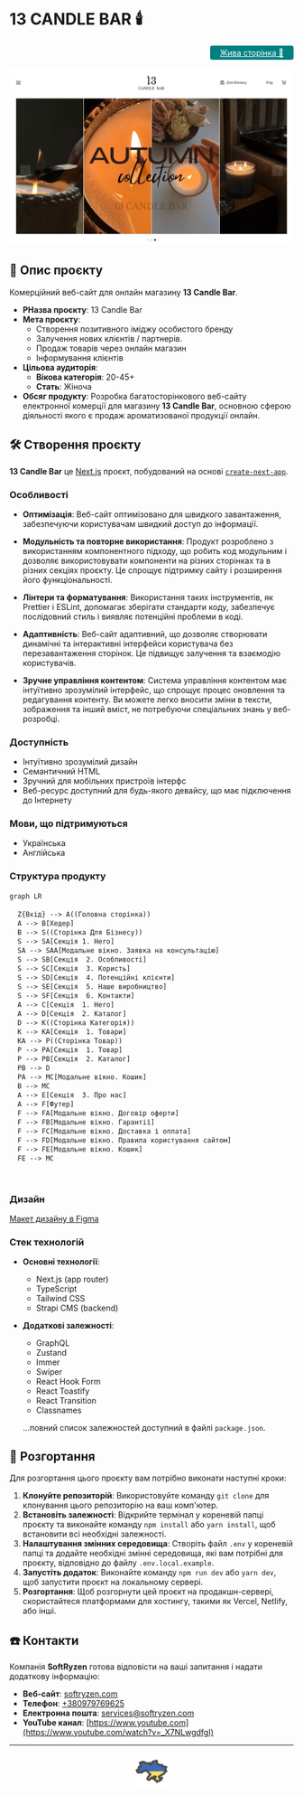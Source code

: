 # 13 CANDLE BAR 🕯️

<div align="right" >
<a href="https://13candles-frontend.vercel.app/" 
    target="_blank"
    rel="nofollow noopener noreferrer" 
    style="background-color: teal; color: white; padding: 4px; border-radius: 4px; display: inline-block; width: 140px; text-align: center">Жива сторінка 🚀</a>
</div>

![Титульне зображення сайту](./public/images/img-hero.jpg)

## 📝 Опис проєкту

Комерційний веб-сайт для онлайн магазину **13 Candle Bar**.

- **PНазва проєкту**: 13 Candle Bar
- **Мета проєкту**:
  - Створення позитивного іміджу особистого бренду
  - Залучення нових клієнтів / партнерів.
  - Продаж товарів через онлайн магазин
  - Інформування клієнтів
- **Цільова аудиторія**:
  - **Вікова категорія**: 20-45+
  - **Стать**: Жіноча
- **Обсяг продукту**: Розробка багатосторінкового веб-сайту електронної комерції
  для магазину **13 Candle Bar**, основною сферою діяльності якого є продаж
  ароматизованої продукції онлайн.

## 🛠️ Створення проєкту

**13 Candle Bar** це [Next.js](https://nextjs.org/) проєкт, побудований на
основі
[`create-next-app`](https://github.com/vercel/next.js/tree/canary/packages/create-next-app).

### Особливості

- **Оптимізація**: Веб-сайт оптимізовано для швидкого завантаження, забезпечуючи
  користувачам швидкий доступ до інформації.

- **Модульність та повторне використання**: Продукт розроблено з використанням
  компонентного підходу, що робить код модульним і дозволяє використовувати
  компоненти на різних сторінках та в різних секціях проєкту. Це спрощує
  підтримку сайту і розширення його функціональності.

- **Лінтери та форматування**: Використання таких інструментів, як Prettier і
  ESLint, допомагає зберігати стандарти коду, забезпечує послідовний стиль і
  виявляє потенційні проблеми в коді.

- **Адаптивність**: Веб-сайт адаптивний, що дозволяє створювати динамічні та
  інтерактивні інтерфейси користувача без перезавантаження сторінок. Це підвищує
  залучення та взаємодію користувачів.

- **Зручне управління контентом**: Система управління контентом має інтуїтивно
  зрозумілий інтерфейс, що спрощує процес оновлення та редагування контенту. Ви
  можете легко вносити зміни в тексти, зображення та інший вміст, не потребуючи
  спеціальних знань у веб-розробці.

### Доступність

- Інтуїтивно зрозумілий дизайн
- Семантичний HTML
- Зручний для мобільних пристроїв інтерфс
- Веб-ресурс доступний для будь-якого девайсу, що має підключення до Інтернету

### Мови, що підтримуються

- Українська
- Англійська

### Структура продукту

```mermaid
graph LR

  Z{Вхід} --> A((Головна сторінка))
  A --> B[Хедер]
  B --> S((Сторінка Для Бізнесу))
  S --> SA[Секція 1. Hero]
  SA --> SAA[Модальне вікно. Заявка на консультацію]
  S --> SB[Секція  2. Особливості]
  S --> SC[Секція  3. Користь]
  S --> SD[Секція  4. Потенційні клієнти]
  S --> SE[Секція  5. Наше виробництво]
  S --> SF[Секція  6. Контакти]
  A --> C[Секція  1. Hero]
  A --> D[Секція  2. Каталог]
  D --> K((Сторінка Категорія))
  K --> KA[Секція  1. Товари]
  KA --> P((Сторінка Товар))
  P --> PA[Секція  1. Товар]
  P --> PB[Секція  2. Каталог]
  PB --> D
  PA --> MC[Модальне вікно. Кошик]
  B --> MC
  A --> E[Секція  3. Про нас]
  A --> F[Футер]
  F --> FA[Модальне вікно. Договір оферти]
  F --> FB[Модальне вікно. Гарантії]
  F --> FC[Модальне вікно. Доставка і оплата]
  F --> FD[Модальне вікно. Правила користування сайтом]
  F --> FE[Модальне вікно. Кошик]
  FE --> MC



```

### Дизайн

[Макет дизайну в Figma](https://www.figma.com/file/8TJ2ei6yVHA8S8vciTGkmm/13-Candles?node-id=246%3A3772&mode=dev)

### Стек технологій

- **Основні технології**:
  - Next.js (app router)
  - TypeScript
  - Tailwind CSS
  - Strapi CMS (backend)
- **Додаткові залежності**:

  - GraphQL
  - Zustand
  - Immer
  - Swiper
  - React Hook Form
  - React Toastify
  - React Transition
  - Classnames

  ...повний список залежностей доступний в файлі `package.json`.

## 📂 Розгортання

Для розгортання цього проєкту вам потрібно виконати наступні кроки:

1. **Клонуйте репозиторій**: Використовуйте команду `git clone` для клонування
   цього репозиторію на ваш комп'ютер.
2. **Встановіть залежності**: Відкрийте термінал у кореневій папці проєкту та
   виконайте команду `npm install` або `yarn install`, щоб встановити всі
   необхідні залежності.
3. **Налаштування змінних середовища**: Створіть файл `.env` у кореневій папці
   та додайте необхідні змінні середовища, які вам потрібні для проєкту,
   відповідно до файлу `.env.local.example`.
4. **Запустіть додаток**: Виконайте команду `npm run dev` або `yarn dev`, щоб
   запустити проєкт на локальному сервері.
5. **Розгортання**: Щоб розгорнути цей проєкт на продакшн-сервері, скористайтеся
   платформами для хостингу, такими як Vercel, Netlify, або інші.

## ☎️ Контакти

Компанія **SoftRyzen** готова відповісти на ваші запитання і надати додаткову
інформацію:

- **Веб-сайт**: [softryzen.com](https://softryzen.com/)
- **Телефон**: <a href="tel:+380979769625">+380979769625</a>
- **Електронна пошта**: [services@softryzen.com](mailto:services@softryzen.com)
- **YouTube канал**:
  [https://www.youtube.com](https://www.youtube.com/watch?v=_X7NLwgdfgI)

---

<div align="center">
<img src="./public/icons/ukraine-map.svg" alt="Україна" width="60">
</div>

